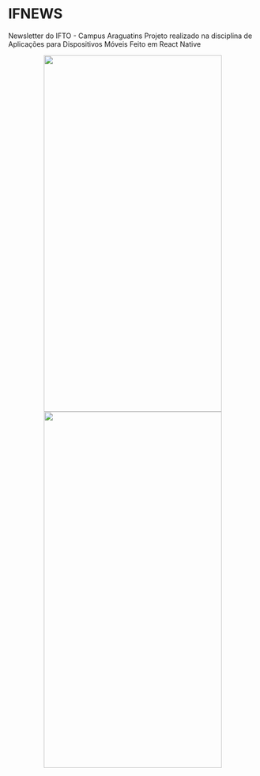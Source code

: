 # IFNEWS
Newsletter do IFTO - Campus Araguatins
Projeto realizado na disciplina de Aplicações para Dispositivos Móveis
Feito em React Native
<div align="center">
<img src="https://github.com/levygu/IFNEWS/assets/60598046/baddfdfd-e40e-4870-9d77-ccb9c3d31484" width="360px" height="720px"> 
<img src="https://github.com/levygu/IFNEWS/assets/60598046/8d6c570c-f677-4436-93d8-b9c8da7301f6" width="360px" height="720px">
<br>
</div>
